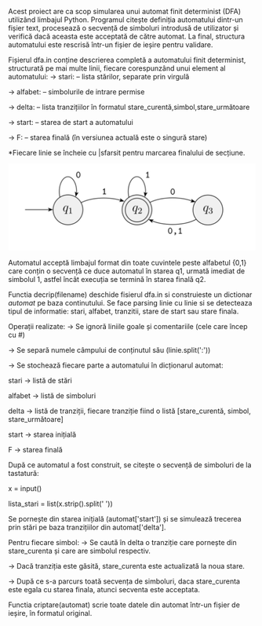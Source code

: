   Acest proiect are ca scop simularea unui automat finit determinist (DFA) utilizând limbajul Python. Programul citește definiția automatului dintr-un fișier text, procesează o secvență de simboluri introdusă de utilizator și verifică dacă aceasta este acceptată de către automat. La final, structura automatului este rescrisă într-un fișier de ieșire pentru validare.

  Fișierul dfa.in conține descrierea completă a automatului finit determinist, structurată pe mai multe linii, fiecare corespunzând unui element al automatului:
-> stari: – lista stărilor, separate prin virgulă

-> alfabet: – simbolurile de intrare permise

-> delta: – lista tranzițiilor în formatul stare_curentă,simbol,stare_următoare

-> start: – starea de start a automatului

-> F: – starea finală (în versiunea actuală este o singură stare)

*Fiecare linie se încheie cu |sfarsit pentru marcarea finalului de secțiune.

![image_alt](https://github.com/adapreda/automate/blob/7cca10599927401be62424fe41eb5cccc4998e29/dfa/Screenshot%202025-05-24%20155444.png)

  Automatul acceptă limbajul format din toate cuvintele peste alfabetul {0,1} care conțin o secvență ce duce automatul în starea q1, urmată imediat de simbolul 1, astfel încât execuția se termină în starea finală q2.

  Functia decrip(filename) deschide fisierul dfa.in si construieste un dictionar *automat* pe baza continutului. Se face parsing linie cu linie si se detecteaza tipul de informatie: stari, alfabet, tranzitii, stare de start sau stare finala.

Operații realizate:
-> Se ignoră liniile goale și comentariile (cele care încep cu #)

-> Se separă numele câmpului de conținutul său (linie.split(':'))

-> Se stochează fiecare parte a automatului în dicționarul automat:

stari → listă de stări

alfabet → listă de simboluri

delta → listă de tranziții, fiecare tranziție fiind o listă [stare_curentă, simbol, stare_următoare]

start → starea inițială

F → starea finală

  După ce automatul a fost construit, se citește o secvență de simboluri de la tastatură:

x = input()

lista_stari = list(x.strip().split(' '))

  Se pornește din starea inițială (automat['start']) și se simulează trecerea prin stări pe baza tranzițiilor din automat['delta'].

  Pentru fiecare simbol:
-> Se caută în delta o tranziție care pornește din stare_curenta și care are simbolul respectiv.

-> Dacă tranziția este găsită, stare_curenta este actualizată la noua stare.

-> După ce s-a parcurs toată secvența de simboluri, daca stare_curenta este egala cu starea finala, atunci secventa este acceptata.

Functia criptare(automat) scrie toate datele din automat într-un fișier de ieșire, în formatul original.

